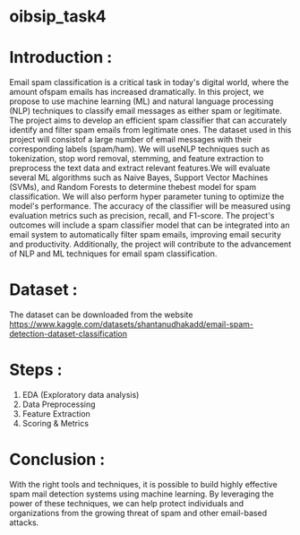# oibsip_task4
# Introduction :
Email spam classification is a critical task in today's digital world, where the amount ofspam emails has increased dramatically. In this project, we propose to use machine learning (ML) and natural language processing (NLP) techniques to classify email messages as either spam or legitimate. The project aims to develop an efficient spam classifier that can accurately identify and filter spam emails from legitimate ones. The dataset used in this project will consistof a large number of email messages with their corresponding labels (spam/ham). We will useNLP techniques such as tokenization, stop word removal, stemming, and feature extraction to preprocess the text data and extract relevant features.We will evaluate several ML algorithms such as Naive Bayes, Support Vector Machines (SVMs), and Random Forests to determine thebest model for spam classification. We will also perform hyper parameter tuning to optimize the model's performance. The accuracy of the classifier will be measured using evaluation metrics such as precision, recall, and F1-score. The project's outcomes will include a spam classifier model that can be integrated into an email system to automatically filter spam emails, improving email security and productivity. Additionally, the project will contribute to the advancement of NLP and ML techniques for email spam classification.
# Dataset :
The dataset can be downloaded from the website https://www.kaggle.com/datasets/shantanudhakadd/email-spam-detection-dataset-classification
# Steps :
1. EDA (Exploratory data analysis)
2. Data Preprocessing
3. Feature Extraction
4. Scoring & Metrics
# Conclusion :
With the right tools and techniques, it is possible to build highly effective spam mail detection systems using machine learning. By leveraging the power of these techniques, we can help protect individuals and organizations from the growing threat of spam and other email-based attacks.
